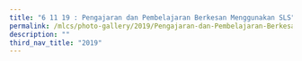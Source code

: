 ```yaml
---
title: "6 11 19 : Pengajaran dan Pembelajaran Berkesan Menggunakan SLS"
permalink: /mlcs/photo-gallery/2019/Pengajaran-dan-Pembelajaran-Berkesan-Menggunakan-SLS-6-11-19/
description: ""
third_nav_title: "2019"
---
```

